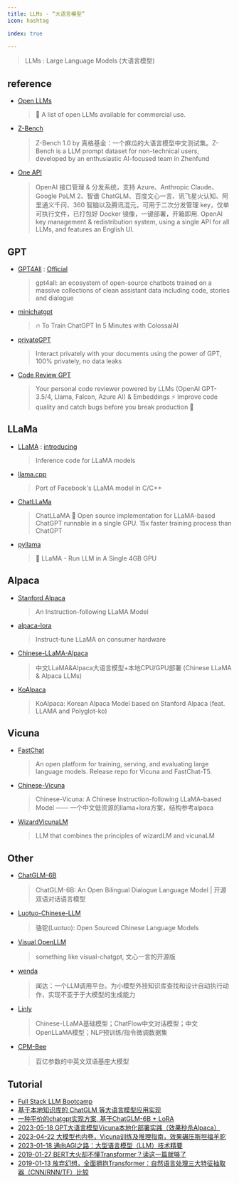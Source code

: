 ```yaml
---
title: LLMs - “大语言模型”
icon: hashtag

index: true

---
```


> LLMs : Large Language Models (大语言模型)

## reference

- [Open LLMs](https://github.com/eugeneyan/open-llms)
    > 🤖 A list of open LLMs available for commercial use.   
- [Z-Bench](https://github.com/zhenbench/z-bench)
    > Z-Bench 1.0 by 真格基金：一个麻瓜的大语言模型中文测试集。Z-Bench is a LLM prompt dataset for non-technical users, developed by an enthusiastic AI-focused team in Zhenfund
- [One API](https://github.com/songquanpeng/one-api)
    > OpenAI 接口管理 & 分发系统，支持 Azure、Anthropic Claude、Google PaLM 2、智谱 ChatGLM、百度文心一言、讯飞星火认知、阿里通义千问、360 智脑以及腾讯混元，可用于二次分发管理 key，仅单可执行文件，已打包好 Docker 镜像，一键部署，开箱即用. OpenAI key management & redistribution system, using a single API for all LLMs, and features an English UI.

## GPT

- [GPT4All](https://github.com/nomic-ai/gpt4all) : [Official](https://gpt4all.io)
    > gpt4all: an ecosystem of open-source chatbots trained on a massive collections of clean assistant data including code, stories and dialogue
- [minichatgpt](https://github.com/juncongmoo/minichatgpt) 
    > 🔥 To Train ChatGPT In 5 Minutes with ColossalAI
- [privateGPT](https://github.com/imartinez/privateGPT)
    > Interact privately with your documents using the power of GPT, 100% privately, no data leaks
- [Code Review GPT](https://github.com/mattzcarey/code-review-gpt)
    > Your personal code reviewer powered by LLMs (OpenAI GPT-3.5/4, Llama, Falcon, Azure AI) & Embeddings ⚡️ Improve code quality and catch bugs before you break production 🚀

## LLaMa

- [LLaMA](https://github.com/facebookresearch/llama) : [introducing](https://ai.facebook.com/blog/large-language-model-llama-meta-ai/)
    > Inference code for LLaMA models
- [llama.cpp](https://github.com/ggerganov/llama.cpp)
    > Port of Facebook's LLaMA model in C/C++
- [ChatLLaMa](https://github.com/juncongmoo/chatllama)
    > ChatLLaMA 📢 Open source implementation for LLaMA-based ChatGPT runnable in a single GPU. 15x faster training process than ChatGPT
- [pyllama](https://github.com/juncongmoo/pyllama)
    > 🦙 LLaMA - Run LLM in A Single 4GB GPU

## Alpaca

- [Stanford Alpaca](https//github.com/tatsu-lab/stanford_alpaca)
    > An Instruction-following LLaMA Model
- [alpaca-lora](https://github.com/tloen/alpaca-lora)
    > Instruct-tune LLaMA on consumer hardware
- [Chinese-LLaMA-Alpaca](https://github.com/ymcui/Chinese-LLaMA-Alpaca)
    > 中文LLaMA&Alpaca大语言模型+本地CPU/GPU部署 (Chinese LLaMA & Alpaca LLMs)
- [KoAlpaca](https://github.com/Beomi/KoAlpaca)
    > KoAlpaca: Korean Alpaca Model based on Stanford Alpaca (feat. LLAMA and Polyglot-ko)

## Vicuna

- [FastChat](https://github.com/lm-sys/FastChat)
    > An open platform for training, serving, and evaluating large language models. Release repo for Vicuna and FastChat-T5.
- [Chinese-Vicuna](https://github.com/Facico/Chinese-Vicuna)
    > Chinese-Vicuna: A Chinese Instruction-following LLaMA-based Model —— 一个中文低资源的llama+lora方案，结构参考alpaca
- [WizardVicunaLM](https://github.com/melodysdreamj/WizardVicunaLM)
    > LLM that combines the principles of wizardLM and vicunaLM

## Other

- [ChatGLM-6B](https://github.com/THUDM/ChatGLM-6B)
    > ChatGLM-6B: An Open Bilingual Dialogue Language Model | 开源双语对话语言模型
- [Luotuo-Chinese-LLM](https://github.com/LC1332/Luotuo-Chinese-LLM)
    > 骆驼(Luotuo): Open Sourced Chinese Language Models
- [Visual OpenLLM](https://github.com/visual-openllm/visual-openllm)
    > something like visual-chatgpt, 文心一言的开源版
- [wenda](https://github.com/wenda-LLM/wenda)
    > 闻达：一个LLM调用平台。为小模型外挂知识库查找和设计自动执行动作，实现不亚于于大模型的生成能力
- [Linly](https://github.com/CVI-SZU/Linly)
    > Chinese-LLaMA基础模型；ChatFlow中文对话模型；中文OpenLLaMA模型；NLP预训练/指令微调数据集
- [CPM-Bee](https://github.com/OpenBMB/CPM-Bee)
    > 百亿参数的中英文双语基座大模型
    
## Tutorial

- [Full Stack LLM Bootcamp](https://github.com/the-full-stack/website)
- [基于本地知识库的 ChatGLM 等大语言模型应用实现](https://github.com/imClumsyPanda/langchain-ChatGLM)
- [一种平价的chatgpt实现方案, 基于ChatGLM-6B + LoRA](https://github.com/mymusise/ChatGLM-Tuning)
- [2023-05-18 GPT大语言模型Vicuna本地化部署实践（效果秒杀Alpaca）](https://zhuanlan.zhihu.com/p/630287397)
- [2023-04-22 大模型也内卷，Vicuna训练及推理指南，效果碾压斯坦福羊驼](https://zhuanlan.zhihu.com/p/624012908)
- [2023-01-18 通向AGI之路：大型语言模型（LLM）技术精要](https://zhuanlan.zhihu.com/p/597586623)
- [2019-01-27 BERT大火却不懂Transformer？读这一篇就够了](https://zhuanlan.zhihu.com/p/54356280)
- [2019-01-13 放弃幻想，全面拥抱Transformer：自然语言处理三大特征抽取器（CNN/RNN/TF）比较](https://zhuanlan.zhihu.com/p/54743941)
